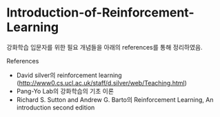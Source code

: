 # Introduction-of-Reinforcement-Learning

강화학습 입문자를 위한 필요 개념들을 아래의 references를 통해 정리하였음.

References
- David silver의 reinforcement learning (http://www0.cs.ucl.ac.uk/staff/d.silver/web/Teaching.html)
- Pang-Yo Lab의 강화학습의 기초 이론
- Richard S. Sutton and Andrew G. Barto의 Reinforcement Learning, An introduction second edition
